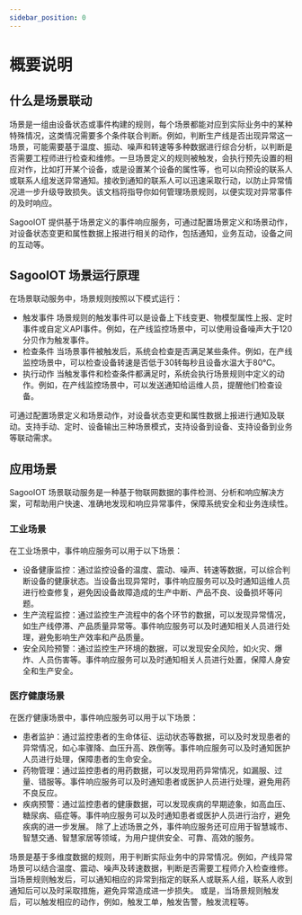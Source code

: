 ```yaml
---
sidebar_position: 0
---
```

# 概要说明

## 什么是场景联动
场景是一组由设备状态或事件构建的规则，每个场景都能对应到实际业务中的某种特殊情况，这类情况需要多个条件联合判断。例如，判断生产线是否出现异常这一场景，可能需要基于温度、振动、噪声和转速等多种数据进行综合分析，以判断是否需要工程师进行检查和维修。一旦场景定义的规则被触发，会执行预先设置的相应对作，比如打开某个设备，或是设置某个设备的属性等，也可以向预设的联系人或联系人组发送异常通知。接收到通知的联系人可以迅速采取行动，以防止异常情况进一步升级导致损失。该文档将指导你如何管理场景规则，以便实现对异常事件的及时响应。

SagooIOT 提供基于场景定义的事件响应服务，可通过配置场景定义和场景动作，对设备状态变更和属性数据上报进行相关的动作，包括通知，业务互动，设备之间的互动等。

## SagooIOT 场景运行原理
在场景联动服务中，场景规则按照以下模式运行：
* 触发事件
  场景规则的触发事件可以是设备上下线变更、物模型属性上报、定时事件或自定义API事件。例如，在产线监控场景中，可以使用设备噪声大于120分贝作为触发事件。
* 检查条件
  当场景事件被触发后，系统会检查是否满足某些条件。例如，在产线监控场景中，可以检查设备转速是否低于30转每秒且设备水温大于80℃。
* 执行动作
  当触发事件和检查条件都满足时，系统会执行场景规则中定义的动作。例如，在产线监控场景中，可以发送通知给运维人员，提醒他们检查设备。


可通过配置场景定义和场景动作，对设备状态变更和属性数据上报进行通知及联动。支持手动、定时、设备输出三种场景模式，支持设备到设备、支持设备到业务等联动需求。

## 应用场景

SagooIOT 场景联动服务是一种基于物联网数据的事件检测、分析和响应解决方案，可帮助用户快速、准确地发现和响应异常事件，保障系统安全和业务连续性。

### 工业场景

在工业场景中，事件响应服务可以用于以下场景：

* 设备健康监控：通过监控设备的温度、震动、噪声、转速等数据，可以综合判断设备的健康状态。当设备出现异常时，事件响应服务可以及时通知运维人员进行检查修复，避免因设备故障造成的生产中断、产品不良、设备损坏等问题。
* 生产流程监控：通过监控生产流程中的各个环节的数据，可以发现异常情况，如生产线停滞、产品质量异常等。事件响应服务可以及时通知相关人员进行处理，避免影响生产效率和产品质量。
* 安全风险预警：通过监控生产环境的数据，可以发现安全风险，如火灾、爆炸、人员伤害等。事件响应服务可以及时通知相关人员进行处置，保障人身安全和生产安全。

### 医疗健康场景

在医疗健康场景中，事件响应服务可以用于以下场景：

* 患者监护：通过监控患者的生命体征、运动状态等数据，可以及时发现患者的异常情况，如心率骤降、血压升高、跌倒等。事件响应服务可以及时通知医护人员进行处理，保障患者的生命安全。
* 药物管理：通过监控患者的用药数据，可以发现用药异常情况，如漏服、过量、错服等。事件响应服务可以及时通知患者或医护人员进行处理，避免用药不良反应。
* 疾病预警：通过监控患者的健康数据，可以发现疾病的早期迹象，如高血压、糖尿病、癌症等。事件响应服务可以及时通知患者或医护人员进行治疗，避免疾病的进一步发展。
除了上述场景之外，事件响应服务还可应用于智慧城市、智慧交通、智慧家居等领域，为用户提供安全、可靠、高效的服务。

场景是基于多维度数据的规则，用于判断实际业务中的异常情况。例如，产线异常场景可以结合温度、震动、噪声及转速数据，判断是否需要工程师介入检查维修。当场景规则触发后，可以通知相应的异常到指定的联系人或联系人组，联系人收到通知后可以及时采取措施，避免异常造成进一步损失。
或是，当场景规则触发后，可以触发相应的动作，例如，触发工单，触发告警，触发流程等。
